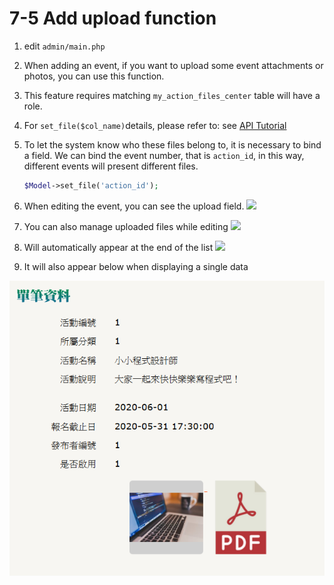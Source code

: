 # 7-5 Add upload function

1. edit `admin/main.php`
2. When adding an event, if you want to upload some event attachments or photos, you can use this function.
3. This feature requires matching `my_action_files_center` table will have a role.
4. For  `set_file($col_name)`details, please refer to: see [API Tutorial](https://xoops.gitbook.io/jill-lazy-framework-api/3.tadmoddata-class/3-4-form-component/3-4-6-set-as-upload-tool-set_file-usdcol_name)
5. To let the system know who these files belong to, it is necessary to bind a field. We can bind the event number, that is `action_id`, in this way, different events will present different files.

   ```php
   $Model->set_file('action_id');
   ```

6. When editing the event, you can see the upload field. ![](https://campus-xoops.tn.edu.tw/uploads/tad_book3/image/47/%E7%81%AB%E7%8B%90%E6%88%AA%E5%9B%BE_2020-05-28T12-27-37.860Z.png)
7. You can also manage uploaded files while editing ![](https://campus-xoops.tn.edu.tw/uploads/tad_book3/image/47/%E7%81%AB%E7%8B%90%E6%88%AA%E5%9B%BE_2020-05-28T12-35-04.805Z.png)
8. Will automatically appear at the end of the list  ![](https://campus-xoops.tn.edu.tw/uploads/tad_book3/image/47/%E7%81%AB%E7%8B%90%E6%88%AA%E5%9B%BE_2020-05-28T12-42-18.434Z.png)
9. It will also appear below when displaying a single data 

![](../.gitbook/assets/image%20%2813%29.png)

